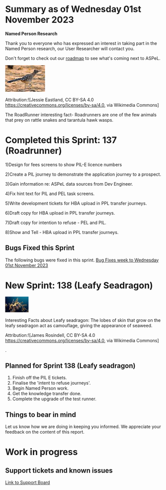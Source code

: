 # Summary as of Wednesday 01st November 2023

**Named Person Research**

Thank you to everyone who has expressed an interest in taking part in the Named Person research, our User Researcher will contact you. 

Don't forget to check out our [roadmap](https://roadmap.prodpad.com/937455be-8d08-11ed-aa53-2a7db0eb1d9c) to see what's coming next to ASPeL.





![Jessie Eastland, CC BY-SA 4.0 <https://creativecommons.org/licenses/by-sa/4.0>, via Wikimedia Commons](graphs/RoadRunner.jpg)










Attribution:![Jessie Eastland, CC BY-SA 4.0 <https://creativecommons.org/licenses/by-sa/4.0>, via Wikimedia Commons]

The RoadRunner interesting fact- Roadrunners are one of the few animals that prey on rattle snakes and tarantula hawk wasps. 





# Completed this Sprint: 137 (Roadrunner)

1)Design for fees screens to show PIL-E licence numbers

2)Create a PIL journey to demonstrate the application journey to a prospect.

3)Gain information re: ASPeL data sources from Dev Engineer.

4)Fix hint text for PIL and PEL task screens.

5)Write development tickets for HBA upload in PPL transfer journeys.

6)Draft copy for HBA upload in PPL transfer journeys.

7)Draft copy for intention to refuse - PEL and PIL.

8)Show and Tell - HBA upload in PPL transfer journeys.




## Bugs Fixed this Sprint
The following bugs were fixed in this sprint.
[Bug Fixes week to Wednesday 01st November 2023](graphs/Bugs01112023.jpg)


 

# New Sprint: 138 (Leafy Seadragon)


![James Rosindell, CC BY-SA 4.0 <https://creativecommons.org/licenses/by-sa/4.0>, via Wikimedia Commons](graphs/Leafy_Seadragon_on_Kangaroo_Island.jpg)



Interesting Facts about Leafy seadragon: The lobes of skin that grow on the leafy seadragon act as camouflage, giving the appearance of seaweed.

Attribution:![James Rosindell, CC BY-SA 4.0 <https://creativecommons.org/licenses/by-sa/4.0>, via Wikimedia Commons]

.


## Planned for Sprint 138 (Leafy seadragon)
1) Finish off the PIL E tickets. 
2) Finalise the 'intent to refuse journeys'. 
3) Begin Named Person work. 
4) Get the knowledge transfer done. 
5) Complete the upgrade of the test runner.


## Things to bear in mind
Let us know how we are doing in keeping you informed. We appreciate your feedback on the content of this report.

# Work in progress

## Support tickets and known issues
[Link to Support Board](https://collaboration.homeoffice.gov.uk/jira/secure/RapidBoard.jspa?rapidView=1717)








